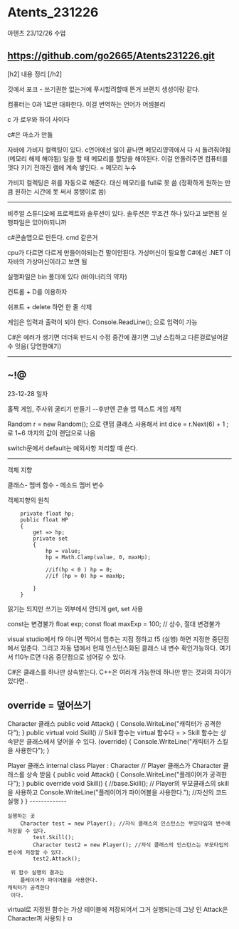 # Atents_231226
아텐츠 23/12/26 수업

https://github.com/go2665/Atents231226.git
------------------------------------
[h2] 내용 정리 [/h2]

깃에서 포크 - 쓰기권한 없는거에 푸시할려할때 뜬거
	브랜치 생성이랑 같다.

컴퓨터는 0과 1로만 대화한다.
	이걸 번역하는 언어가 어셈블리

c 가 로우와 하이 사이다

c#은 마소가 만듦

  자바에 가비지 컬렉팅이 있다. 
  c언어에선 일이 끝나면 메모리영역에서 다 시 돌려줘야됨 (메모리 해제 해야됨)
  일을 할 때 메모리를 할당을 해야된다.
  이걸 안돌려주면 컴퓨터를 껏다 키기 전까진 램에 계속 쌓인다. =  메모리 누수

  가비지 컬렉팅은 위를 자동으로 해준다. 대신 메모리를 full로 못 씀 (정확하게 원하는 만큼 원하는 시간에 못 써서 뭉탱이로 씀)

  
--------------------

비주얼 스튜디오에 프로젝트와 솔루션이 있다.
	솔루션은 무조건 하나 있다고 보면됨
 	실행파일은 있어야되니까

  
  c#콘솔앱으로 만든다.
  cmd 같은거

cpu가 다르면 다르게 만들어야되는건 말이안된다. 가상머신이 필요함
C#에선 .NET 이 자바의 가상머신이라고 보면 됨

실행파일은 bin 폴더에 있다 (바이너리의 약자)

컨트롤 + D를 이용하자

쉬프트 + delete 하면 한 줄 삭제

게임은 입력과 출력이 되야 한다.
Console.ReadLine(); 으로 입력이 가능



C#은 에러가 생기면 더더욱 반드시 수정
중간에 끊기면 그냥 스킵하고 다른걸로널어갈수 잇음( 당연한얘기)



----------------------------
~!@
----------------------------------
23-12-28 일자

홀짝 게임, 주사위 굴리기 만들기 --후반엔 콘솔 앱 텍스트 게임 제작

Random r = new Random(); 으로 랜덤 클래스 사용해서
int dice = r.Next(6) + 1 ; 로 1~6 까지의 값이 랜덤으로 나옴

switch문에서 default는 예외사항 처리할 때 쓴다.

---------------------
객체 지향 

클래스-
멤버 함수 - 메소드
멤버 변수 

객체지향의 원칙

        private float hp;
        public float HP
        {
            get => hp;
            private set
            {
                hp = value; 
                hp = Math.Clamp(value, 0, maxHp);

                //if(hp < 0 ) hp = 0;
                //if (hp > 0) hp = maxHp;

            }
        }
읽기는 되지만 쓰기는 외부에서 안되게 get, set 사용

const는 변경불가
        float exp;
        const float maxExp = 100; // 상수, 절대 변경불가

visual studio에서 f9 아니면 찍어서 멈추는 지점 정하고
f5 (실행) 하면 지정한 중단점에서 멈춘다. 그리고 자동 탭에서 현재 인스턴스화된 클래스 내 변수 확인가능하다.
여기서 f10누르면 다음 중단점으로 넘어갈 수 있다.

C#은 클래스를 하나만 상속받는다.
 C++은 여러개 가능한데 하나만 받는 것과의 차이가 있다면..


override = 덮어쓰기
--------------
Character 클래스
        public void Attack()
        {
            Console.WriteLine("캐릭터가 공격한다");
        }
        public virtual void Skill() // Skill 함수는 virtual 함수다 = > Skill 함수는 상속받은 클래스에서 덮어쓸 수 있다. (override)
        {
            Console.WriteLine("캐릭터가 스킬을 사용한다");
        }

Player 클래스
    internal class Player : Character // Player 클래스가 Character 클래스를 상속 받음
    {
        public void Attack()
        {
            Console.WriteLine("플레이어가 공격한다");
        }
        public override void Skill()
        {
            //base.Skill(); // Player의 부모클래스의 skill을 사용하고
            Console.WriteLine("플레이어가 파이어볼을 사용한다."); //자신의 코드 실행
        }
    }
    -------------

    실행하는 곳
	    Character test = new Player(); //자식 클래스의 인스턴스는 부모타입의 변수에 저장할 수 있다.
            test.Skill();
            Character test2 = new Player(); //자식 클래스의 인스턴스는 부모타입의 변수에 저장할 수 있다.
            test2.Attack();

     위 함수 실행의 결과는 
     	플레이어가 파이어볼을 사용한다.
	캐릭터가 공격한다
     이다.

virtual로 지정된 함수는 가상 테이블에 저장되어서 그거 실행되는데
그냥 인 Attack은 Character꺼 사용되ㅏㅁ
